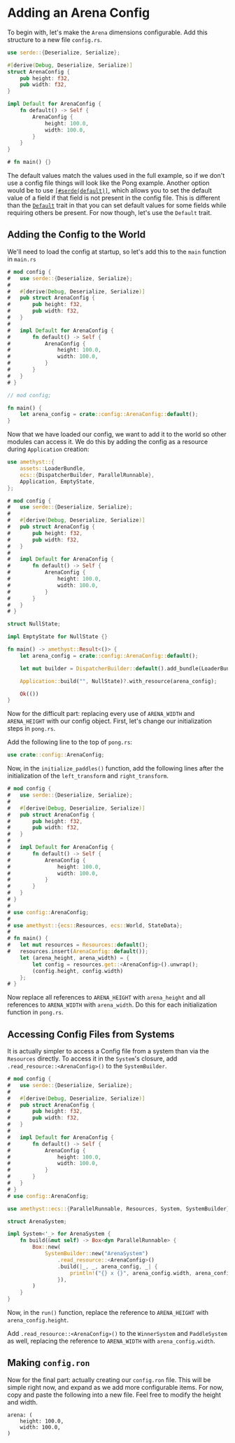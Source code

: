 # Adding an Arena Config

To begin with, let's make the `Arena` dimensions configurable. Add this structure to a new file `config.rs`.

```rust
use serde::{Deserialize, Serialize};

#[derive(Debug, Deserialize, Serialize)]
struct ArenaConfig {
    pub height: f32,
    pub width: f32,
}

impl Default for ArenaConfig {
    fn default() -> Self {
        ArenaConfig {
            height: 100.0,
            width: 100.0,
        }
    }
}

# fn main() {}
```

The default values match the values used in the full example, so if we don't use a config file things will
look like the Pong example. Another option would be to use [`[#serde(default)]`][serde_default], which allows
you to set the default value of a field if that field is not present in the config file. This is different
than the [`Default`][default] trait in that you can set default values for some fields while requiring others
be present. For now though, let's use the `Default` trait.

## Adding the Config to the World

We'll need to load the config at startup, so let's add this to the `main` function in `main.rs`

```rust
# mod config {
#   use serde::{Deserialize, Serialize};
# 
#   #[derive(Debug, Deserialize, Serialize)]
#   pub struct ArenaConfig {
#       pub height: f32,
#       pub width: f32,
#   }
# 
#   impl Default for ArenaConfig {
#       fn default() -> Self {
#           ArenaConfig {
#               height: 100.0,
#               width: 100.0,
#           }
#       }
#   }
# }

// mod config;

fn main() {
    let arena_config = crate::config::ArenaConfig::default();
}
```

Now that we have loaded our config, we want to add it to the world so other modules can access
it. We do this by adding the config as a resource during `Application` creation:

```rust
use amethyst::{
    assets::LoaderBundle,
    ecs::{DispatcherBuilder, ParallelRunnable},
    Application, EmptyState,
};

# mod config {
#   use serde::{Deserialize, Serialize};
# 
#   #[derive(Debug, Deserialize, Serialize)]
#   pub struct ArenaConfig {
#       pub height: f32,
#       pub width: f32,
#   }
# 
#   impl Default for ArenaConfig {
#       fn default() -> Self {
#           ArenaConfig {
#               height: 100.0,
#               width: 100.0,
#           }
#       }
#   }
# }

struct NullState;

impl EmptyState for NullState {}

fn main() -> amethyst::Result<()> {
    let arena_config = crate::config::ArenaConfig::default();

    let mut builder = DispatcherBuilder::default().add_bundle(LoaderBundle);

    Application::build("", NullState)?.with_resource(arena_config);

    Ok(())
}
```

Now for the difficult part: replacing every use of `ARENA_WIDTH` and `ARENA_HEIGHT` with our config object.
First, let's change our initialization steps in `pong.rs`.

Add the following line to the top of `pong.rs`:

```rust ,ignore
use crate::config::ArenaConfig;
```

Now, in the `initialize_paddles()` function, add the following lines after the initialization of the
`left_transform` and `right_transform`.

```rust
# mod config {
#   use serde::{Deserialize, Serialize};
# 
#   #[derive(Debug, Deserialize, Serialize)]
#   pub struct ArenaConfig {
#       pub height: f32,
#       pub width: f32,
#   }
# 
#   impl Default for ArenaConfig {
#       fn default() -> Self {
#           ArenaConfig {
#               height: 100.0,
#               width: 100.0,
#           }
#       }
#   }
# }
# 
# use config::ArenaConfig;
# 
# use amethyst::{ecs::Resources, ecs::World, StateData};
# 
# fn main() {
#   let mut resources = Resources::default();
#   resources.insert(ArenaConfig::default());
    let (arena_height, arena_width) = {
        let config = resources.get::<ArenaConfig>().unwrap();
        (config.height, config.width)
    };
# }
```

Now replace all references to `ARENA_HEIGHT` with `arena_height` and all references to `ARENA_WIDTH` with
`arena_width`. Do this for each initialization function in `pong.rs`.

## Accessing Config Files from Systems

It is actually simpler to access a Config file from a system than via the `Resources` directly. To access
it in the `System`'s closure, add `.read_resource::<ArenaConfig>()` to the `SystemBuilder`.

```rust
# mod config {
#   use serde::{Deserialize, Serialize};
# 
#   #[derive(Debug, Deserialize, Serialize)]
#   pub struct ArenaConfig {
#       pub height: f32,
#       pub width: f32,
#   }
# 
#   impl Default for ArenaConfig {
#       fn default() -> Self {
#           ArenaConfig {
#               height: 100.0,
#               width: 100.0,
#           }
#       }
#   }
# }
# use config::ArenaConfig;

use amethyst::ecs::{ParallelRunnable, Resources, System, SystemBuilder};

struct ArenaSystem;

impl System<'_> for ArenaSystem {
    fn build(&mut self) -> Box<dyn ParallelRunnable> {
        Box::new(
            SystemBuilder::new("ArenaSystem")
                .read_resource::<ArenaConfig>()
                .build(|_, _, arena_config, _| {
                    println!("{} x {}", arena_config.width, arena_config.height)
                }),
        )
    }
}
```

Now, in the `run()` function, replace the reference to `ARENA_HEIGHT` with `arena_config.height`.

Add `.read_resource::<ArenaConfig>()` to the `WinnerSystem` and `PaddleSystem` as well, replacing the reference to
`ARENA_WIDTH` with `arena_config.width`.

## Making `config.ron`

Now for the final part: actually creating our `config.ron` file. This will be simple right now, and
expand as we add more configurable items. For now, copy and paste the following into a new file. Feel
free to modify the height and width.

```ron
arena: (
    height: 100.0,
    width: 100.0,
)
```

[default]: https://doc.rust-lang.org/std/default/trait.Default.html
[serde_default]: https://serde.rs/attr-default.html
